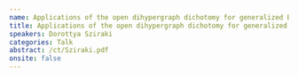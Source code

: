 ```yaml
---
name: Applications of the open dihypergraph dichotomy for generalized Baire spaces.
title: Applications of the open dihypergraph dichotomy for generalized Baire spaces.
speakers: Dorottya Sziraki
categories: Talk
abstract: /ct/Sziraki.pdf
onsite: false
---
```

